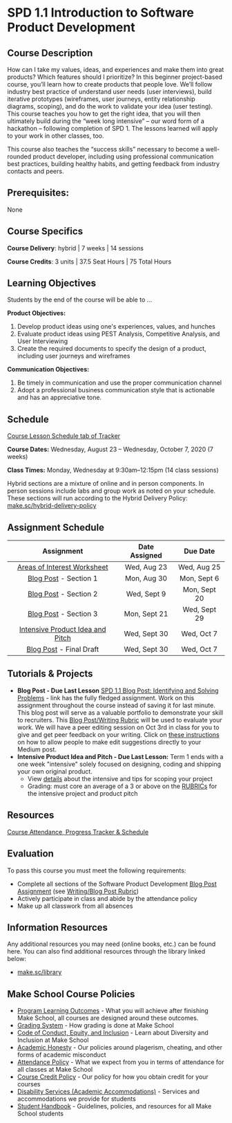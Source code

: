 # SPD 1.1 Introduction to Software Product Development

## Course Description

How can I take my values, ideas, and experiences and make them into great products? Which features should I prioritize? In this beginner project-based course, you’ll learn how to create products that people love. We’ll follow industry best practice of understand user needs (user interviews), build iterative prototypes (wireframes, user journeys, entity relationship diagrams, scoping), and do the work to validate your idea (user testing). This course teaches you how to get the right idea, that you will then ultimately build during the “week long intensive” – our word form of a hackathon – following completion of SPD 1. The lessons learned will apply to your work in other classes, too.

This course also teaches the “success skills” necessary to become a well-rounded product developer, including using professional communication best practices, building healthy habits, and getting feedback from industry contacts and peers.

<!-- omit in toc -->
## Prerequisites:  

None <br>

## Course Specifics

**Course Delivery**: hybrid | 7 weeks | 14 sessions

**Course Credits**: 3 units | 37.5 Seat Hours | 75 Total Hours

## Learning Objectives

Students by the end of the course will be able to ...

**Product Objectives:**
1. Develop product ideas using one's experiences, values, and hunches
1. Evaluate product ideas using PEST Analysis, Competitive Analysis, and User Interviewing
1. Create the required documents to specify the design of a product, including user journeys and wireframes

**Communication Objectives:**
1. Be timely in communication and use the proper communication channel 
1. Adopt a professional business communication style that is actionable and has an appreciative tone.

## Schedule

[Course Lesson Schedule tab of Tracker](https://docs.google.com/spreadsheets/d/1aaBGFfInvWvtbQmw0DE_zoP_YNo_OQBPD-zIBPuK0zM/edit#gid=1211147727)



**Course Dates:** Wednesday, August 23 – Wednesday, October 7, 2020 (7 weeks)

**Class Times:** Monday, Wednesday at 9:30am–12:15pm (14 class sessions)

Hybrid sections are a mixture of online and in person components.  In person sessions include labs and group work as noted on your schedule.  These sections will run according to the Hybrid Delivery Policy: [make.sc/hybrid-delivery-policy](make.sc/hybrid-delivery-policy)


## Assignment Schedule 

|                        Assignment                         | Date Assigned |   Due Date   |
|:---------------------------------------------------------:|:-------------:|:------------:|
| [Areas of Interest Worksheet]                             |  Wed, Aug 23  |  Wed, Aug 25  | 
| [Blog Post]  - Section 1                                  |  Mon, Aug 30  |  Mon, Sept 6  |
| [Blog Post]  - Section 2                                  |  Wed, Sept 9  |  Mon, Sept 20 |
| [Blog Post]  - Section 3                                  |  Mon, Sept 21 |  Wed, Sept 29 |
| [Intensive Product Idea and Pitch]                        |  Wed, Sept 30 |  Wed, Oct 7   |
| [Blog Post]  - Final Draft                                |  Wed, Sept 30 |  Wed, Oct 7   |

[Product: Introduction to SPD & Finding Problems]: https://docs.google.com/presentation/d/1T2SdWncAHL3hHniAdbYXEzoP-HGHmR5ffHj5TooBY-g/edit#slide=id.p
[Professionalism: Produtivity & Communication]:https://docs.google.com/presentation/d/10Uw_l1GaOQDHdP_2slqT_b2uXqcM6sGRLTqkDn0SqCc/edit#slide=id.p
[Industry Analysis]: https://docs.google.com/presentation/d/1drxwQx2mapeZ3gYeQba-lT3X1mrFJUQ5UuhQRseXaLg
[Professionalism: Habit Formation]: https://docs.google.com/presentation/d/13Tfrk_6at1Vj1N0fmwPbqs-FftU7QaLYcW3eVPJXYb8/edit#slide=id.p
[Product: User Interviews]:https://docs.google.com/presentation/u/1/d/1xtUGbErF315eKkvVAstTnWzoXLmpygtf6YGTEMYwg_A/edit#slide=id.g40c17dd75a_0_0
[Product: Generating New Solutions]: https://docs.google.com/presentation/d/1a_jwvRjU63nybewfFkJbr0_gLEb4N3fmEg1CPHxqoU0/edit#slide=id.p
[Professionalism Procrastination & Time Sinks]: https://docs.google.com/presentation/d/1qVNkb4aynyOPTl6g2Q80mNxzcVs9tu9QTiQWGCkZ2cI/edit#slide=id.p
[Product: scoping & user journeys]: https://docs.google.com/presentation/d/1UKVsUOCxQPNT3P42cvsTYxhNl7lpsDHjJew_a5K1JaM/edit
[Finding Joy in Coding]: https://docs.google.com/presentation/d/1MrTqXNROaxKG3aD_Sgh-aHCGgcl8_giJkchEzW74H8M/edit#slide=id.g639cd6ef00_2_27
[Product: Wireframes & Design]: https://docs.google.com/presentation/d/1ALBDn3bIycimyvnB6fEOAMadDOCA4wmoOO9Z-lpBRsM/edit#slide=id.g42b17e05c2_0_0
[Professionalism: Email Fundamentals]: https://docs.google.com/presentation/u/1/d/18TCD_bh5rBBMyT2NvWj0roGJodb8UzHyj2yaPbnkNNM/edit?usp=drive_web&ouid=106043311622109841017

[Areas of Interest Worksheet]:https://drive.google.com/file/d/1pSmZSsaU_ruIAeTbc4RTz9lTHFgqHE6V/view?usp=sharing
[Blog Post]:https://docs.google.com/document/d/1qivWC5VE4bo7A0YYgJ6dgnW1dV61QGIeSXBwfc4kkF0
[Intensive Product Idea and Pitch]: https://docs.google.com/document/d/1lRHbwCdrmxpVEEu_UwbUcRLtC-hvqc3IeZ3OTlAzNgo/edit#heading=h.laioqdpbl273


## Tutorials & Projects

- **Blog Post - Due Last Lesson** [SPD 1.1 Blog Post: Identifying and Solving Problems](https://docs.google.com/document/d/1qivWC5VE4bo7A0YYgJ6dgnW1dV61QGIeSXBwfc4kkF0/edit) -  link has the fully fledged assignment. Work on this assignment throughout the course instead of saving it for last minute. This blog post will serve as a valuable portfolio to demonstrate your skill to recruiters. This [Blog Post/Writing Rubric](https://docs.google.com/document/d/1T1oqHFoRo0kl7mPUTFupmsoEkLYltKsVgtqyGKDaCgY/edit) will be used to evaluate your work. We will have a peer editing session on Oct 3rd in class for you to give and get peer feedback on your writing. Click on [these instructions](https://help.medium.com/hc/en-us/articles/215564177-Share-draft) on how to allow people to make edit suggestions directly to your Medium post.
- **Intensive Product Idea and Pitch - Due Last Lesson:** Term 1 ends with a one week "intensive" solely focused on designing, coding and shipping your own original product.
    - View [details](https://docs.google.com/document/d/1lRHbwCdrmxpVEEu_UwbUcRLtC-hvqc3IeZ3OTlAzNgo/edit#) about the intensive and tips for scoping your project
    - Grading: must core an average of a 3 or above on the [RUBRICs](https://docs.google.com/document/d/1pdtRdgVISE07fFc8oBi5hCnLkwBQDFG5_3f79aDV1WU/edit#) for the intensive project and product pitch

## Resources

[Course Attendance, Progress Tracker & Schedule](https://docs.google.com/spreadsheets/d/1aaBGFfInvWvtbQmw0DE_zoP_YNo_OQBPD-zIBPuK0zM/edit#gid=1211147727)

## Evaluation

To pass this course you must meet the following requirements:
- Complete all sections of the Software Product Development [Blog Post Assignment](https://docs.google.com/document/d/1qivWC5VE4bo7A0YYgJ6dgnW1dV61QGIeSXBwfc4kkF0/edit#heading=h.pxjuoqz282qp) (see [Writing/Blog Post Rubric](https://docs.google.com/document/d/1T1oqHFoRo0kl7mPUTFupmsoEkLYltKsVgtqyGKDaCgY/edit))
- Actively participate in class and abide by the attendance policy
- Make up all classwork from all absences

## Information Resources

Any additional resources you may need (online books, etc.) can be found here. You can also find additional resources through the library linked below:

- [make.sc/library](http://make.sc/library)

## Make School Course Policies

- [Program Learning Outcomes](https://make.sc/program-learning-outcomes) - What you will achieve after finishing Make School, all courses are designed around these outcomes.
- [Grading System](https://make.sc/grading-system) - How grading is done at Make School
- [Code of Conduct, Equity, and Inclusion](https://make.sc/code-of-conduct) - Learn about Diversity and Inclusion at Make School
- [Academic Honesty](https://make.sc/academic-honesty-policy) - Our policies around plagerism, cheating, and other forms of academic misconduct
- [Attendance Policy](https://make.sc/attendance-policy) - What we expect from you in terms of attendance for all classes at Make School
- [Course Credit Policy](https://make.sc/course-credit-policy) - Our policy for how you obtain credit for your courses
- [Disability Services (Academic Accommodations)](https://make.sc/disability-services) - Services and accommodations we provide for students
- [Student Handbook](https://make.sc/student-handbook) - Guidelines, policies, and resources for all Make School students
